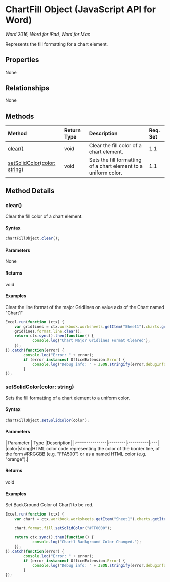 # ChartFill Object (JavaScript API for Word)

_Word 2016, Word for iPad, Word for Mac_

Represents the fill formatting for a chart element.

## Properties

None

## Relationships
None


## Methods

| Method		   | Return Type	|Description| Req. Set|
|:---------------|:--------|:----------|:----|
|[clear()](#clear)|void|Clear the fill color of a chart element.|1.1|
|[setSolidColor(color: string)](#setsolidcolorcolor-string)|void|Sets the fill formatting of a chart element to a uniform color.|1.1|

## Method Details


### clear()
Clear the fill color of a chart element.

#### Syntax
```js
chartFillObject.clear();
```

#### Parameters
None

#### Returns
void

#### Examples

Clear the line format of the major Gridlines on value axis of the Chart named "Chart1"

```js
Excel.run(function (ctx) { 
	var gridlines = ctx.workbook.worksheets.getItem("Sheet1").charts.getItem("Chart1").axes.valueAxis.majorGridlines;	
	gridlines.format.line.clear();
	return ctx.sync().then(function() {
			console.log("Chart Major Gridlines Format Cleared");
	});
}).catch(function(error) {
		console.log("Error: " + error);
		if (error instanceof OfficeExtension.Error) {
			console.log("Debug info: " + JSON.stringify(error.debugInfo));
		}
});
```

### setSolidColor(color: string)
Sets the fill formatting of a chart element to a uniform color.

#### Syntax
```js
chartFillObject.setSolidColor(color);
```

#### Parameters
| Parameter	   | Type	|Description|
|:---------------|:--------|:----------|:---|
|color|string|HTML color code representing the color of the border line, of the form #RRGGBB (e.g. "FFA500") or as a named HTML color (e.g. "orange").|

#### Returns
void

#### Examples

Set BackGround Color of Chart1 to be red.

```js
Excel.run(function (ctx) { 
	var chart = ctx.workbook.worksheets.getItem("Sheet1").charts.getItem("Chart1");	

	chart.format.fill.setSolidColor("#FF0000");

	return ctx.sync().then(function() {
			console.log("Chart1 Background Color Changed.");
	});
}).catch(function(error) {
		console.log("Error: " + error);
		if (error instanceof OfficeExtension.Error) {
			console.log("Debug info: " + JSON.stringify(error.debugInfo));
		}
});
```
